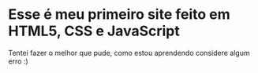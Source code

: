 # Esse é meu primeiro site feito em HTML5, CSS e JavaScript
Tentei fazer o melhor que pude, como estou aprendendo considere algum erro :)
